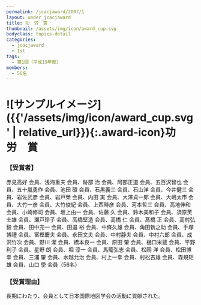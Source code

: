 ```yaml
---
permalink: /jcacjaward/2007/1
layout: under_jcacjaward
title: 功　労　賞
thumbnail: /assets/img/icon/award_cup.svg
bodyclass: topics-detail
categories:
  - jcacjaward
  - 1st
tags:
  - 第1回（平成19年度）
members:
  - 56名
---
```


# ![サンプルイメージ]({{'/assets/img/icon/award_cup.svg' | relative_url}}){:.award-icon}功　労　賞

### 【受賞者】

赤見高好 会員、浅海重夫 会員、跡部 治 会員、阿部正道 会員、五百沢智也 会員、五十嵐勇作 会員、池田 碩 会員、石黒義三 会員、石山洋 会員、今井健三 会員、岩佐武彦 会員、岩戸榮 会員、内田 実 会員、大澤貞一郎 会員、大嶋太市 会員、大竹一彦 会員、大竹俊紀 会員、上西時彦 会員、河本哲三 会員、高地伸和 会員、小崎修司 会員、坂上由一 会員、佐藤 久 会員、鈴木美和子 会員、須原芙士雄 会員、瀬戸玲子 会員、高橋堅造 会員、高橋 仁 会員、髙橋 正 会員、高村弘毅 会員、田中完一 会員、田邉 裕 会員、中條久雄 会員、角田新之助 会員、手塚博禮 会員、富樫慶夫 会員、永田文夫 会員、中村静夫 会員、中村六郎 会員、成沢竹次 会員、野川 潔 会員、橋本良一 会員、原田 肇 会員、樋口米蔵 会員、平野利子 会員、星野 朗 会員、堀 淳一 会員、馬籠弘志 会員、松岡 洋 会員、松田博幸 会員、三浦 肇 会員、水越允治 会員、村上一幸 会員、村松吉雄 会員、森規矩雄 会員、山口 學 会員（56名）

### 【受賞理由】

長期にわたり、会員として日本国際地図学会の活動に貢献された。
